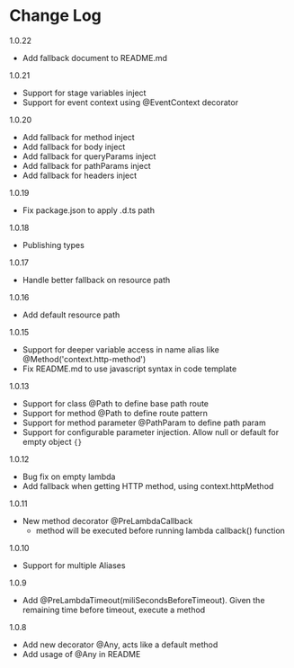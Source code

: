 # Change Log

1.0.22
* Add fallback document to README.md

1.0.21
* Support for stage variables inject
* Support for event context using @EventContext decorator

1.0.20
* Add fallback for method inject
* Add fallback for body inject
* Add fallback for queryParams inject
* Add fallback for pathParams inject
* Add fallback for headers inject

1.0.19
* Fix package.json to apply .d.ts path

1.0.18
* Publishing types

1.0.17
* Handle better fallback on resource path

1.0.16
* Add default resource path

1.0.15
* Support for deeper variable access in name alias like @Method('context.http-method')
* Fix README.md to use javascript syntax in code template

1.0.13
* Support for class @Path to define base path route
* Support for method @Path to define route pattern 
* Support for method parameter @PathParam to define path param
* Support for configurable parameter injection.  Allow null or default for empty object `{}`

1.0.12
* Bug fix on empty lambda
* Add fallback when getting HTTP method, using context.httpMethod

1.0.11
* New method decorator @PreLambdaCallback
    - method will be executed before running lambda callback() function

1.0.10
* Support for multiple Aliases

1.0.9
* Add @PreLambdaTimeout(miliSecondsBeforeTimeout). Given the remaining time before timeout, execute a method

1.0.8
* Add new decorator @Any, acts like a default method
* Add usage of @Any in README

